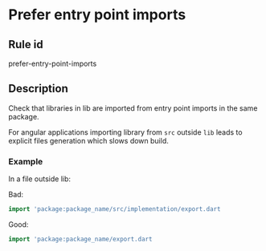 # Prefer entry point imports

## Rule id

prefer-entry-point-imports

## Description

Check that libraries in lib are imported from entry point imports in the same package.

For angular applications importing library from `src` outside `lib` leads to explicit files generation which slows down build.

### Example

In a file outside lib:

Bad:

```dart
import 'package:package_name/src/implementation/export.dart
```

Good:

```dart
import 'package:package_name/export.dart
```
